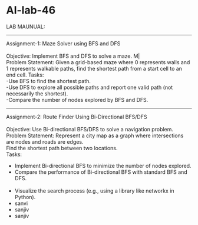 # AI-lab-46
LAB MAUNUAL:<br>
<hr >
Assignment-1: Maze Solver using BFS and DFS<br><br>
Objective: Implement BFS and DFS to solve a maze. M|<br>
Problem Statement: Given a grid-based maze where 0 represents walls and 1 represents walkable paths, 
find the shortest path from a start cell to an end cell. Tasks:<br>
-Use BFS to find the shortest path.<br>
-Use DFS to explore all possible paths and report one valid path (not necessarily the shortest).<br>
-Compare the number of nodes explored by BFS and DFS. <br><hr>
Assignment-2: Route Finder Using Bi-Directional BFS/DFS<br><br>
 Objective: Use Bi-directional BFS/DFS to solve a navigation problem. <br>
 Problem Statement: Represent a city map as a graph where intersections are nodes and roads are edges. 
 <br>
 Find the shortest path between two locations.<br>
 Tasks: <ul>
 <li>
Implement Bi-directional BFS to minimize the number of nodes explored.<br></li>
 <li>Compare the performance of Bi-directional BFS with standard BFS and DFS. </li><br>
  <li>Visualize the search process (e.g., using a library like networkx in Python).</li>
 <li>sanvi</li>
  <li>sanjiv</li>
 <li>sanjiv</li></ul>
